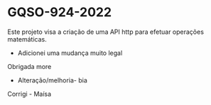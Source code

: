 # GQSO-924-2022

Este projeto visa a criação de uma API http para efetuar operações matemáticas.


- Adicionei uma mudança muito legal

Obrigada more 

- Alteração/melhoria- bia 

Corrigi - Maísa
